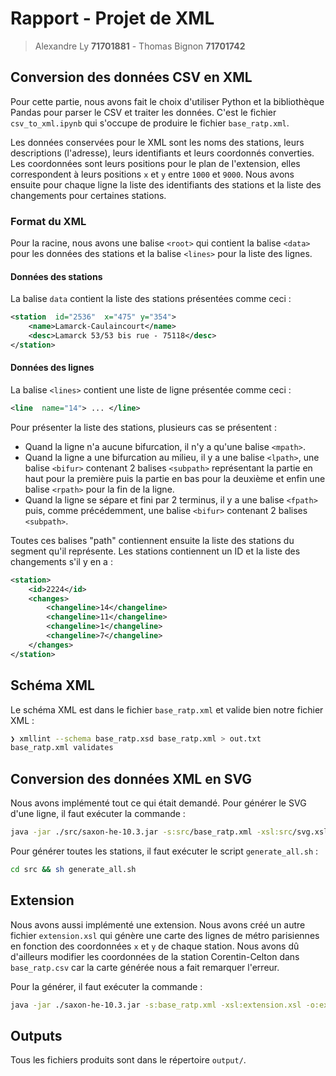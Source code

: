 # Rapport - Projet de XML

> Alexandre Ly  **71701881** - Thomas Bignon **71701742**

## Conversion des données CSV en XML

Pour cette partie, nous avons fait le choix d'utiliser Python et la bibliothèque Pandas pour parser le CSV et traiter les données. C'est le fichier `csv_to_xml.ipynb` qui s'occupe de produire le fichier `base_ratp.xml`.

Les données conservées pour le XML sont les noms des stations, leurs descriptions (l'adresse), leurs identifiants et leurs coordonnés converties. Les coordonnées sont leurs positions pour le plan de l'extension, elles correspondent à leurs positions `x` et `y` entre `1000` et `9000`.  Nous avons ensuite pour chaque ligne la liste des identifiants des stations et la liste des changements pour certaines stations. 

### Format du XML

Pour la racine, nous avons une balise `<root>` qui contient la balise `<data>` pour les données des stations et la balise `<lines>` pour la liste des lignes.

#### Données des stations

La balise `data` contient la liste des stations présentées comme ceci :

```xml
<station  id="2536"  x="475" y="354">
	<name>Lamarck-Caulaincourt</name>
	<desc>Lamarck 53/53 bis rue - 75118</desc>
</station>
```

#### Données des lignes

La balise `<lines>` contient une liste de ligne présentée comme ceci :

```xml
<line  name="14"> ... </line>
```

Pour présenter la liste des stations, plusieurs cas se présentent :
- Quand la ligne n'a aucune bifurcation, il n'y a qu'une balise `<mpath>`.
- Quand la ligne a une bifurcation au milieu, il y a une balise `<lpath>`, une balise `<bifur>` contenant 2 balises `<subpath>` représentant la partie en haut pour la première puis la partie en bas pour la deuxième et enfin une balise `<rpath>` pour la fin de la ligne.
- Quand la ligne se sépare et fini par 2 terminus, il y a une balise `<fpath>` puis, comme précédemment, une balise `<bifur>` contenant 2 balises `<subpath>`.

Toutes ces balises "path" contiennent ensuite la liste des stations du segment qu'il représente. Les stations contiennent un ID et la liste des changements s'il y en a :

```xml
<station>
	<id>2224</id>
	<changes>
		<changeline>14</changeline>
		<changeline>11</changeline>
		<changeline>1</changeline>
		<changeline>7</changeline>
	</changes>
</station>
```

## Schéma XML

Le schéma XML est dans le fichier `base_ratp.xml` et valide bien notre fichier XML :

```sh
❯ xmllint --schema base_ratp.xsd base_ratp.xml > out.txt
base_ratp.xml validates
```
## Conversion des données XML en SVG

Nous avons implémenté tout ce qui était demandé. Pour générer le SVG d'une ligne, il faut exécuter la commande :

```sh 
java -jar ./src/saxon-he-10.3.jar -s:src/base_ratp.xml -xsl:src/svg.xsl line=[code de la ligne] -o:out.svg
```

Pour générer toutes les stations, il faut exécuter le script `generate_all.sh` :

```sh
cd src && sh generate_all.sh
```

## Extension

Nous avons aussi implémenté une extension. Nous avons créé un autre fichier `extension.xsl` qui génère une carte des lignes de métro parisiennes en fonction des coordonnées `x` et `y` de chaque station. Nous avons dû d'ailleurs modifier les coordonnées de la station Corentin-Celton dans `base_ratp.csv` car la carte générée nous a fait remarquer l'erreur.

Pour la générer, il faut exécuter la commande :
```sh
java -jar ./saxon-he-10.3.jar -s:base_ratp.xml -xsl:extension.xsl -o:extension.svg
```

## Outputs

Tous les fichiers produits sont dans le répertoire `output/`.